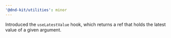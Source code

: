 ```yaml
---
'@dnd-kit/utilities': minor
---
```


Introduced the `useLatestValue` hook, which returns a ref that holds the latest value of a given argument.
